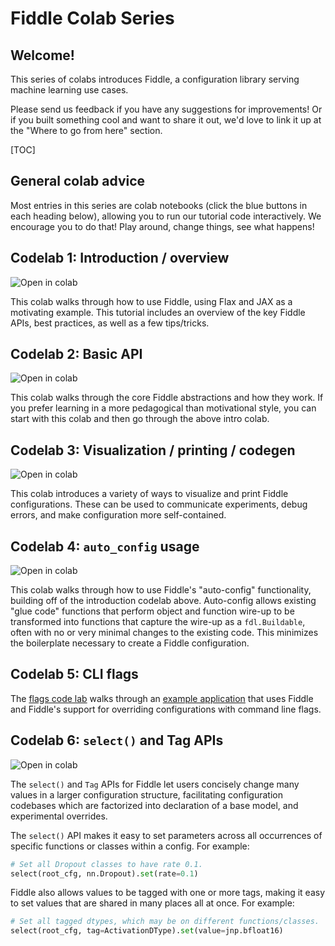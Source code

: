 # Fiddle Colab Series

<!--#include file="google/colabs_header.md"-->

## Welcome!

This series of colabs introduces Fiddle, a configuration library serving machine
learning use cases.

Please send us feedback if you have any suggestions for improvements! Or if you
built something cool and want to share it out, we'd love to link it up at the
"Where to go from here" section.

[TOC]

## General colab advice

Most entries in this series are colab notebooks (click the blue buttons in each
heading below), allowing you to run our tutorial code interactively. We
encourage you to do that! Play around, change things, see what happens!

<!--#include file="google/colabs_instructions.md"-->

## Codelab 1: Introduction / overview

<a href="https://colab.sandbox.google.com/github/google/fiddle/blob/main/fiddle/examples/colabs/fiddle_tutorial_with_flax.ipynb" target="_parent"><img src="https://colab.research.google.com/assets/colab-badge.svg" alt="Open in colab" style="float:left"/></a><br>

This colab walks through how to use Fiddle, using Flax and JAX as a motivating
example. This tutorial includes an overview of the key Fiddle APIs, best
practices, as well as a few tips/tricks.

## Codelab 2: Basic API

<a href="https://colab.sandbox.google.com/github/google/fiddle/blob/main/fiddle/examples/colabs/basic_api.ipynb" target="_parent"><img src="https://colab.research.google.com/assets/colab-badge.svg" alt="Open in colab" style="float:left"/></a><br>

This colab walks through the core Fiddle abstractions and how they work. If you
prefer learning in a more pedagogical than motivational style, you can start
with this colab and then go through the above intro colab.

## Codelab 3: Visualization / printing / codegen

<a href="https://colab.sandbox.google.com/github/google/fiddle/blob/main/fiddle/examples/colabs/visualization_printing_codegen.ipynb" target="_parent"><img src="https://colab.research.google.com/assets/colab-badge.svg" alt="Open in colab" style="float:left"/></a><br>

This colab introduces a variety of ways to visualize and print Fiddle
configurations. These can be used to communicate experiments, debug errors, and
make configuration more self-contained.

## Codelab 4: `auto_config` usage

<a href="https://colab.sandbox.google.com/github/google/fiddle/blob/main/fiddle/examples/colabs/auto_config.ipynb" target="_parent"><img src="https://colab.research.google.com/assets/colab-badge.svg" alt="Open in colab" style="float:left"/></a><br>

This colab walks through how to use Fiddle's "auto-config" functionality,
building off of the introduction codelab above. Auto-config allows existing
"glue code" functions that perform object and function wire-up to be transformed
into functions that capture the wire-up as a `fdl.Buildable`, often with no or
very minimal changes to the existing code. This minimizes the boilerplate
necessary to create a Fiddle configuration.

## Codelab 5: CLI flags

The [flags code lab](flags_code_lab.md) walks through an
[example application](http://github.com/google/fiddle/tree/main/fiddle/absl_flags/example)
that uses Fiddle and Fiddle's support for overriding configurations with command
line flags.

## Codelab 6: `select()` and Tag APIs

<a href="https://colab.sandbox.google.com/github/google/fiddle/blob/main/fiddle/examples/colabs/select_and_tag_apis.ipynb" target="_parent"><img src="https://colab.research.google.com/assets/colab-badge.svg" alt="Open in colab" style="float:left"/></a><br>

The `select()` and `Tag` APIs for Fiddle let users concisely change many values
in a larger configuration structure, facilitating configuration codebases which
are factorized into declaration of a base model, and experimental overrides.

The `select()` API makes it easy to set parameters across all occurrences of
specific functions or classes within a config. For example:

```python
# Set all Dropout classes to have rate 0.1.
select(root_cfg, nn.Dropout).set(rate=0.1)
```

Fiddle also allows values to be tagged with one or more tags, making it easy to
set values that are shared in many places all at once. For example:

```python
# Set all tagged dtypes, which may be on different functions/classes.
select(root_cfg, tag=ActivationDType).set(value=jnp.bfloat16)
```

<!--#include file="google/colabs_internal.md"-->
